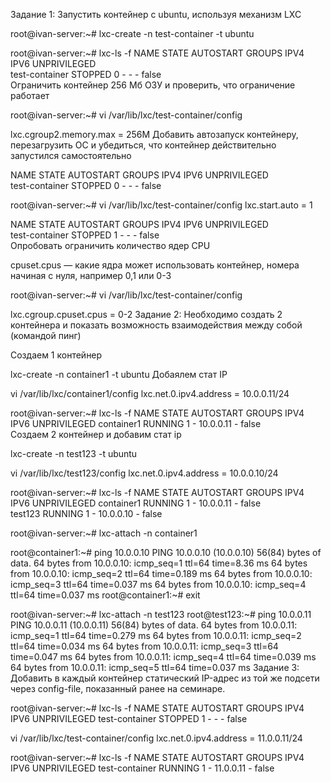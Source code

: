 Задание 1:
Запустить контейнер с ubuntu, используя механизм LXC

root@ivan-server:~# lxc-create -n test-container -t ubuntu

root@ivan-server:~# lxc-ls -f
NAME           STATE   AUTOSTART GROUPS IPV4      IPV6 UNPRIVILEGED      
test-container STOPPED 0         -      -         -    false             
Ограничить контейнер 256 Мб ОЗУ и проверить, что ограничение работает

root@ivan-server:~# vi /var/lib/lxc/test-container/config 

lxc.cgroup2.memory.max = 256M
Добавить автозапуск контейнеру, перезагрузить ОС и убедиться, что контейнер действительно запустился самостоятельно

NAME           STATE   AUTOSTART GROUPS IPV4      IPV6 UNPRIVILEGED   
test-container STOPPED 0         -      -         -    false        

root@ivan-server:~# vi /var/lib/lxc/test-container/config
lxc.start.auto  =  1

NAME           STATE   AUTOSTART GROUPS IPV4      IPV6 UNPRIVILEGED   
test-container STOPPED 1         -      -         -    false        
Опробовать ограничить количество ядер CPU

cpuset.cpus — какие ядра может использовать контейнер, номера начиная с нуля, например 0,1 или 0-3

root@ivan-server:~# vi /var/lib/lxc/test-container/config

lxc.cgroup.cpuset.cpus = 0-2
Задание 2: Необходимо создать 2 контейнера и показать возможность взаимодействия между собой (командой пинг)

Создаем 1 контейнер

lxc-create -n container1 -t ubuntu
Добаялем стат IP

vi /var/lib/lxc/container1/config
lxc.net.0.ipv4.address = 10.0.0.11/24

root@ivan-server:~# lxc-ls -f
NAME           STATE   AUTOSTART GROUPS IPV4      IPV6 UNPRIVILEGED 
container1     RUNNING 1         -      10.0.0.11 -    false        
Создаем 2 контейнер и добавим стат ip

lxc-create -n test123 -t ubuntu

vi /var/lib/lxc/test123/config
lxc.net.0.ipv4.address = 10.0.0.10/24

root@ivan-server:~# lxc-ls -f
NAME           STATE   AUTOSTART GROUPS IPV4      IPV6 UNPRIVILEGED 
container1     RUNNING 1         -      10.0.0.11 -    false        
test123        RUNNING 1         -      10.0.0.10 -    false        

root@ivan-server:~# lxc-attach -n container1

root@container1:~# ping 10.0.0.10
PING 10.0.0.10 (10.0.0.10) 56(84) bytes of data.
64 bytes from 10.0.0.10: icmp_seq=1 ttl=64 time=8.36 ms
64 bytes from 10.0.0.10: icmp_seq=2 ttl=64 time=0.189 ms
64 bytes from 10.0.0.10: icmp_seq=3 ttl=64 time=0.037 ms
64 bytes from 10.0.0.10: icmp_seq=4 ttl=64 time=0.037 ms
root@container1:~# exit

root@ivan-server:~# lxc-attach -n test123
root@test123:~# ping 10.0.0.11
PING 10.0.0.11 (10.0.0.11) 56(84) bytes of data.
64 bytes from 10.0.0.11: icmp_seq=1 ttl=64 time=0.279 ms
64 bytes from 10.0.0.11: icmp_seq=2 ttl=64 time=0.034 ms
64 bytes from 10.0.0.11: icmp_seq=3 ttl=64 time=0.047 ms
64 bytes from 10.0.0.11: icmp_seq=4 ttl=64 time=0.039 ms
64 bytes from 10.0.0.11: icmp_seq=5 ttl=64 time=0.037 ms
Задание 3: Добавить в каждый контейнер статический IP-адрес из той же подсети через config-file, показанный ранее на семинаре.

root@ivan-server:~# lxc-ls -f
NAME           STATE   AUTOSTART GROUPS IPV4      IPV6 UNPRIVILEGED 
test-container STOPPED 1         -      -         -    false        


vi /var/lib/lxc/test-container/config
lxc.net.0.ipv4.address = 11.0.0.11/24

root@ivan-server:~# lxc-ls -f
NAME           STATE   AUTOSTART GROUPS IPV4      IPV6 UNPRIVILEGED 
test-container RUNNING 1         -      11.0.0.11 -    false        